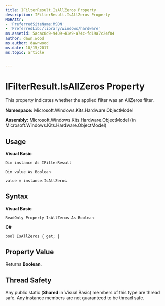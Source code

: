 ```yaml
---
title: IFilterResult.IsAllZeros Property
description: IFilterResult.IsAllZeros Property
MSHAttr:
- 'PreferredSiteName:MSDN'
- 'PreferredLib:/library/windows/hardware'
ms.assetid: 5acac8d9-9409-41e9-a74c-fd19a7c24f04
author: dawn.wood
ms.author: dawnwood
ms.date: 10/15/2017
ms.topic: article


---
```


# IFilterResult.IsAllZeros Property


This property indicates whether the applied filter was an AllZeros filter.

**Namespace:** Microsoft.Windows.Kits.Hardware.ObjectModel

**Assembly:** Microsoft.Windows.Kits.Hardware.ObjectModel (in Microsoft.Windows.Kits.Hardware.ObjectModel)

## <span id="Usage"></span><span id="usage"></span><span id="USAGE"></span>Usage


**Visual Basic**

`Dim instance As IFilterResult`

`Dim value As Boolean`

`value = instance.IsAllZeros`

## <span id="Syntax"></span><span id="syntax"></span><span id="SYNTAX"></span>Syntax


**Visual Basic**

`ReadOnly Property IsAllZeros As Boolean`

**C#**

`bool IsAllZeros { get; }`

## <span id="Property_Value"></span><span id="property_value"></span><span id="PROPERTY_VALUE"></span>Property Value


Returns **Boolean**.

## <span id="Thread_Safety"></span><span id="thread_safety"></span><span id="THREAD_SAFETY"></span>Thread Safety


Any public static (**Shared** in Visual Basic) members of this type are thread safe. Any instance members are not guaranteed to be thread safe.

 

 






